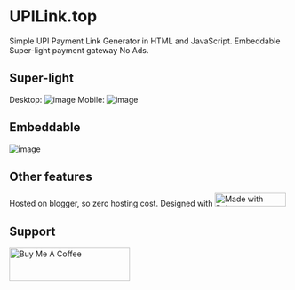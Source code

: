 # UPILink.top
Simple UPI Payment Link Generator in HTML and JavaScript. Embeddable Super-light payment gateway
No Ads.

## Super-light

Desktop:
![image](https://user-images.githubusercontent.com/20312984/226095883-ae9c44f6-037e-4b1a-909f-bcbde85a2e37.png)
Mobile:
![image](https://user-images.githubusercontent.com/20312984/226095864-b13d20dd-168d-4eae-804e-f941a5a9c1c4.png)


## Embeddable
![image](https://user-images.githubusercontent.com/20312984/226095839-2a1230ad-db92-4d9f-9102-a9f7ae1fb194.png)

## Other features
Hosted on blogger, so zero hosting cost.
Designed with [<img
    src="https://bulma.io/images/made-with-bulma.png"
    alt="Made with Bulma"
    width="128"
    height="24">](https://bulma.io)

## Support
[<img src="https://cdn.buymeacoffee.com/buttons/v2/default-yellow.png" alt="Buy Me A Coffee" style="height: 60px !important;width: 217px !important;" >](https://www.buymeacoffee.com/madhuraj)

